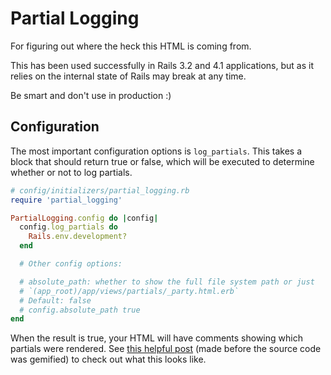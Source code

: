 # Partial Logging

For figuring out where the heck this HTML is coming from.

This has been used successfully in Rails 3.2 and 4.1 applications, but as it relies on
the internal state of Rails may break at any time.

Be smart and don't use in production :)

## Configuration

The most important configuration options is `log_partials`.
This takes a block that should return true or false, which will be executed to determine whether or not to log partials.

```ruby
# config/initializers/partial_logging.rb
require 'partial_logging'

PartialLogging.config do |config|
  config.log_partials do
    Rails.env.development?
  end

  # Other config options:

  # absolute_path: whether to show the full file system path or just
  # `(app_root)/app/views/partials/_party.html.erb`
  # Default: false
  # config.absolute_path true
end
```

When the result is true, your HTML will have comments showing which partials were rendered.
See [this helpful post](http://lynn.io/2014/01/11/commenting-partials/) (made before the source code was gemified) to check out what this looks like.
